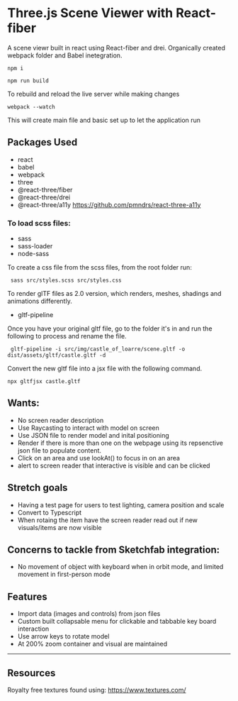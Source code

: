 # Three.js Scene Viewer with React-fiber

A scene viewr built in react using React-fiber and drei. Organically created webpack folder and Babel inetegration. 

```
npm i
```
```
npm run build
```
To rebuild and reload the live server while making changes
```
webpack --watch
```
This will create main file and basic set up to let the application run 

## Packages Used
- react
- babel
- webpack 
- three
- @react-three/fiber
- @react-three/drei
- @react-three/a11y
https://github.com/pmndrs/react-three-a11y 

### To load scss files:
- sass
- sass-loader
- node-sass

To create a css file from the scss files, from the root folder run:
```
 sass src/styles.scss src/styles.css
```


To render glTF files as 2.0 version, which renders, meshes, shadings and animations differently. 
- gltf-pipeline

Once you have your original gltf file, go to the folder it's in and run the following to process and rename the file. 

```
 gltf-pipeline -i src/img/castle_of_loarre/scene.gltf -o dist/assets/gltf/castle.gltf -d
```
Convert the new gltf file into a jsx file with the following command.
```
npx gltfjsx castle.gltf
```

## Wants: 
- No screen reader description
- Use Raycasting to interact with model on screen
- Use JSON file to render model and inital positioning
- Render if there is more than one on the webpage using its repsenctive json file to populate content.
- Click on an area and use lookAt() to focus in on an area
- alert to screen reader that interactive is visible and can be clicked


## Stretch goals
- Having a test page for users to test lighting, camera position and scale 
- Convert to Typescript
- When rotaing the item have the screen reader read out if new visuals/items are now visible

## Concerns to tackle from Sketchfab integration:
- No movement of object with keyboard when in orbit mode, and limited movement in first-person mode


## Features
- Import data (images and controls) from json files
- Custom built collapsable menu for clickable and tabbable key board interaction
- Use arrow keys to rotate model
- At 200% zoom container and visual are maintained
---

## Resources
Royalty free textures found using: https://www.textures.com/
